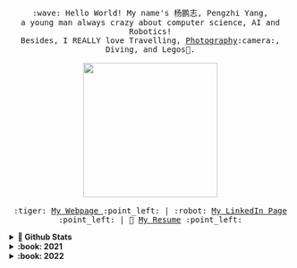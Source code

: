 <p align="center">
  <br>
  <samp>
    :wave: Hello World! My name's 杨鹏志, Pengzhi Yang, 
    <br> a young man always crazy about computer science, AI and Robotics! <br>
    Besides, I REALLY love Travelling, <a href="https://500px.com/p/Y_Marcus?view=photos">Photography</a>:camera:, Diving, and Legos🧱. <br><br>
    <img src="https://user-images.githubusercontent.com/38170947/198264741-a37b9795-6cc3-4c64-abc8-a101ec41fd1f.gif" width="240px" align="center">
    <br><br>
    :tiger: <a href="https://pengzhi1998.com/#about">My Webpage </a> :point_left: |
    :robot: <a href="https://www.linkedin.com/in/%E9%B9%8F%E5%BF%97-%E6%9D%A8-751a67181/">My LinkedIn Page</a> :point_left: |
    📓 <a href="https://pengzhi1998.com/files/CV-Pengzhi_Yang.pdf">My Resume</a> :point_left:
  </samp>
</p>

<details>
  <summary><b>🚀 Github Stats </b></summary>
<p align="left">
  <img height="137px" src="https://github-readme-stats.vercel.app/api?username=pengzhi1998&hide_title=true&hide_border=true&show_icons=true&include_all_commits=true&count_private=true&line_height=21&text_color=000&icon_color=000&bg_color=0,ea6161,ffc64d,fffc4d,52fa5a&theme=graywhite" /><!-- wi*quL3fcV -->
</p> 
</details>

<details>
  <summary><b>:book: 2021 </b></summary>
  This has been a difficult year for everyone and for me. But still a long way to go, still full of hope and enthusiasm, and still working on amazing things with amazing people! 😄 
</details>
<details>
  <summary><b>:book: 2022 </b></summary>
  Motto: Be cautious under certainty, and keep optimistic in uncertainty!
</details>
